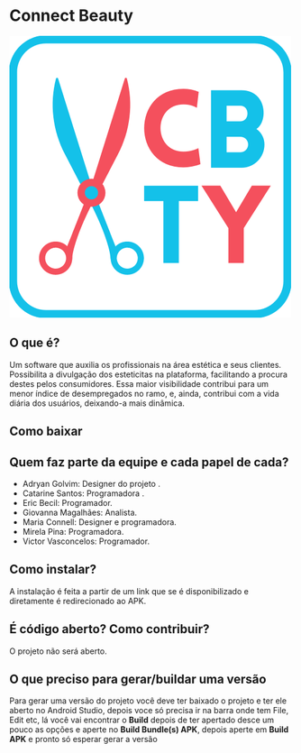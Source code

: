 # Connect Beauty

![Logo](https://github.com/Maria-Connell/Projeto-Connect-Beauty/blob/master/app/src/main/res/drawable-mdpi/connect_beauty.png "Connect Beauty")

## O que é?
Um software que auxilia os profissionais na área estética e seus clientes. Possibilita a divulgação dos esteticitas na plataforma, facilitando a procura destes pelos consumidores. Essa maior visibilidade contribui para um menor índice de desempregados no ramo, e, ainda, contribui com a vida diária dos usuários, deixando-a mais dinâmica.

## Como baixar


## Quem faz parte da equipe e cada papel de cada?
- Adryan Golvim: Designer do projeto .
- Catarine Santos: Programadora .
- Eric Becil: Programador.
- Giovanna Magalhães: Analista.
- Maria Connell: Designer e programadora.
- Mirela Pina: Programadora.
- Victor Vasconcelos: Programador.

## Como instalar?
A instalação é feita a partir de um link que se é disponibilizado e diretamente é redirecionado ao APK.

## É código aberto? Como contribuir?
O projeto não será aberto. 

## O que preciso para gerar/buildar uma versão
Para gerar uma versão do projeto você deve ter baixado o projeto e ter ele aberto no 
Android Studio, depois voce só precisa ir na barra onde tem File, Edit etc, lá você vai encontrar  o **Build**
depois de ter apertado desce um pouco as opções e aperte no **Build Bundle(s) APK**, depois aperte em **Build APK** e pronto só esperar gerar a versão  
